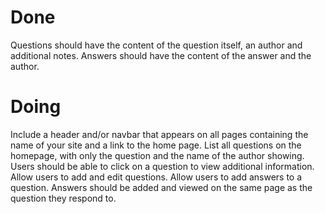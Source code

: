 # Done

Questions should have the content of the question itself, an author and additional notes.
Answers should have the content of the answer and the author.

# Doing

Include a header and/or navbar that appears on all pages containing the name of your site and a link to the home page.
List all questions on the homepage, with only the question and the name of the author showing.
Users should be able to click on a question to view additional information.
Allow users to add and edit questions.
Allow users to add answers to a question. Answers should be added and viewed on the same page as the question they respond to.
